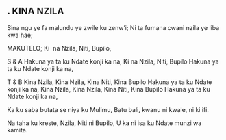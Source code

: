 ## . KINA NZILA

Sina ngu ye fa malundu ye zwile ku zenw’i;
Ni ta fumana cwani nzila ye liba kwa hae;

MAKUTELO;
Ki  na Nzila, Niti, Bupilo,

S & A Hakuna ya ta ku Ndate konji ka na,
Ki na Nzila, Niti, Bupilo
Hakuna ya ta ku Ndate konji ka na,

T & B  Kina Nzila, Kina Nzila, Kina Niti, Kina Bupilo
Hakuna ya ta ku Ndate konji ka na,
Kina Nzila, Kina Nzila, Kina Niti, Kina Bupilo
Hakuna ya ta ku Ndate konji ka na,


Ka ku saba butata se niya ku Mulimu,
Batu bali, kwanu ni kwale, ni ki ifi.


Na taha ku kreste, Nzila, Niti ni Bupilo,
U ka ni isa ku Ndate munzi wa kamita.

